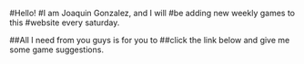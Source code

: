 #Hello!
#I am Joaquin Gonzalez, and I will
#be adding new weekly games to this
#website every saturday.

##All I need from you guys is for you to 
##click the link below and give me some game suggestions.
